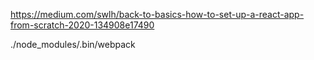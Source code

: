 https://medium.com/swlh/back-to-basics-how-to-set-up-a-react-app-from-scratch-2020-134908e17490

./node_modules/.bin/webpack